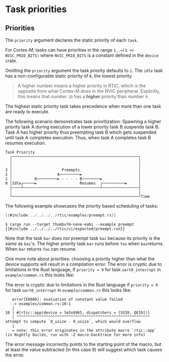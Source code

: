 # Task priorities

## Priorities

The `priority` argument declares the static priority of each `task`.

For Cortex-M, tasks can have priorities in the range `1..=(1 << NVIC_PRIO_BITS)` where `NVIC_PRIO_BITS` is a constant defined in the `device` crate.

Omitting the `priority` argument the task priority defaults to `1`. The `idle` task has a non-configurable static priority of `0`, the lowest priority.

> A higher number means a higher priority in RTIC, which is the opposite from what
> Cortex-M does in the NVIC peripheral.
> Explicitly, this means that number `10` has a **higher** priority than number `9`.

The highest static priority task takes precedence when more than one task are ready to execute.

The following scenario demonstrates task prioritization:
Spawning a higher priority task A during execution of a lower priority task B suspends task B. Task A has higher priority thus preempting task B which gets suspended until task A completes execution. Thus, when task A completes task B resumes execution.

```text
Task Priority
  ┌────────────────────────────────────────────────────────┐
  │                                                        │
  │                                                        │
3 │                      Preempts                          │
2 │                    A─────────►                         │
1 │          B─────────► - - - - B────────►                │
0 │Idle┌─────►                   Resumes  ┌──────────►     │
  ├────┴──────────────────────────────────┴────────────────┤
  │                                                        │
  └────────────────────────────────────────────────────────┘Time
```

The following example showcases the priority based scheduling of tasks:

``` rust
{{#include ../../../../rtic/examples/preempt.rs}}
```

``` console
$ cargo run --target thumbv7m-none-eabi --example preempt
{{#include ../../../../rtic/ci/expected/preempt.run}}
```

Note that the task `bar` does *not* preempt task `baz` because its priority is the *same* as `baz`'s. The higher priority task `bar` runs before `foo` when `baz`returns. When `bar` returns `foo` can resume.

One more note about priorities: choosing a priority higher than what the device supports will result in a compilation error. The error is cryptic due to limitations in the Rust language, if `priority = 9` for task `uart0_interrupt` in `example/common.rs` this looks like:

The error is cryptic due to limitations in the Rust language if `priority = 9` for task `uart0_interrupt` in `example/common.rs` this looks like:

```text
   error[E0080]: evaluation of constant value failed
  --> examples/common.rs:10:1
   |
10 | #[rtic::app(device = lm3s6965, dispatchers = [SSI0, QEI0])]
   | ^^^^^^^^^^^^^^^^^^^^^^^^^^^^^^^^^^^^^^^^^^^^^^^^^^^^^^^^^^^ attempt to compute `8_usize - 9_usize`, which would overflow
   |
   = note: this error originates in the attribute macro `rtic::app` (in Nightly builds, run with -Z macro-backtrace for more info)

```

The error message incorrectly points to the starting point of the macro, but at least the value subtracted (in this case 9) will suggest which task causes the error.
